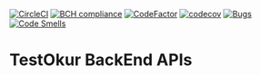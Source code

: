 [![CircleCI](https://circleci.com/gh/NazmiAltun/TestOkur.WebApi.svg?style=svg)](https://circleci.com/gh/NazmiAltun/TestOkur.WebApi)
[![BCH compliance](https://bettercodehub.com/edge/badge/NazmiAltun/TestOkur.WebApi?branch=master)](https://bettercodehub.com/)
[![CodeFactor](https://www.codefactor.io/repository/github/nazmialtun/testokur.webapi/badge)](https://www.codefactor.io/repository/github/nazmialtun/testokur.webapi)
[![codecov](https://codecov.io/gh/NazmiAltun/TestOkur.WebApi/branch/master/graph/badge.svg)](https://codecov.io/gh/NazmiAltun/TestOkur.WebApi)
[![Bugs](https://sonarcloud.io/api/project_badges/measure?project=NazmiAltun_TestOkur.WebApi&metric=bugs)](https://sonarcloud.io/dashboard?id=NazmiAltun_TestOkur.WebApi)
[![Code Smells](https://sonarcloud.io/api/project_badges/measure?project=NazmiAltun_TestOkur.WebApi&metric=code_smells)](https://sonarcloud.io/dashboard?id=NazmiAltun_TestOkur.WebApi)
# TestOkur BackEnd APIs